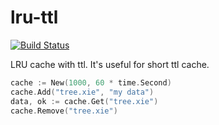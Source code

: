 # lru-ttl

[![Build Status](https://img.shields.io/travis/vicanso/lru-ttl.svg?label=linux+build)](https://travis-ci.org/vicanso/lru-ttl)

LRU cache with ttl. It's useful for short ttl cache. 

```go
cache := New(1000, 60 * time.Second)
cache.Add("tree.xie", "my data")
data, ok := cache.Get("tree.xie")
cache.Remove("tree.xie")
```
